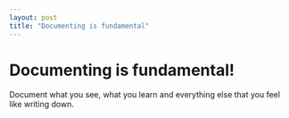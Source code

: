 ```yaml
---
layout: post
title: "Documenting is fundamental"
---
```

# Documenting is fundamental!

Document what you see, what you learn and everything else that you feel like writing down.